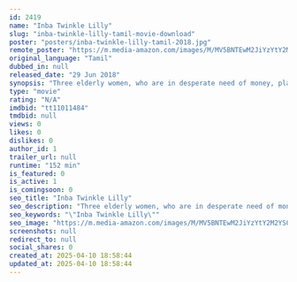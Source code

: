 ```yaml
---
id: 2419
name: "Inba Twinkle Lilly"
slug: "inba-twinkle-lilly-tamil-movie-download"
poster: "posters/inba-twinkle-lilly-tamil-2018.jpg"
remote_poster: "https://m.media-amazon.com/images/M/MV5BNTEwM2JiYzYtY2M2YS00NGEwLWIyY2MtMTk1ODY4YjMyZTg0XkEyXkFqcGc@._V1_SX300.jpg"
original_language: "Tamil"
dubbed_in: null
released_date: "29 Jun 2018"
synopsis: "Three elderly women, who are in desperate need of money, plan to rob a bank, the same place where they had previously lost their hard-earned money during a bank robbery!"
type: "movie"
rating: "N/A"
imdbid: "tt11011484"
tmdbid: null
views: 0
likes: 0
dislikes: 0
author_id: 1
trailer_url: null
runtime: "152 min"
is_featured: 0
is_active: 1
is_comingsoon: 0
seo_title: "Inba Twinkle Lilly"
seo_description: "Three elderly women, who are in desperate need of money, plan to rob a bank, the same place where they had previously lost their hard-earned money during a bank robbery!"
seo_keywords: "\"Inba Twinkle Lilly\""
seo_image: "https://m.media-amazon.com/images/M/MV5BNTEwM2JiYzYtY2M2YS00NGEwLWIyY2MtMTk1ODY4YjMyZTg0XkEyXkFqcGc@._V1_SX300.jpg"
screenshots: null
redirect_to: null
social_shares: 0
created_at: 2025-04-10 18:58:44
updated_at: 2025-04-10 18:58:44
---
```



